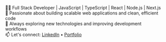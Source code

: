 👨‍💻 Full Stack Developer | JavaScript | TypeScript | React | Node.js | Next.js  
🔧 Passionate about building scalable web applications and clean, efficient code  
🚀 Always exploring new technologies and improving development workflows  
📫 Let's connect: [LinkedIn](https://www.linkedin.com/in/yaswanthnarisetty) • [Portfolio](https://www.yaswanthnarisetty.com)
